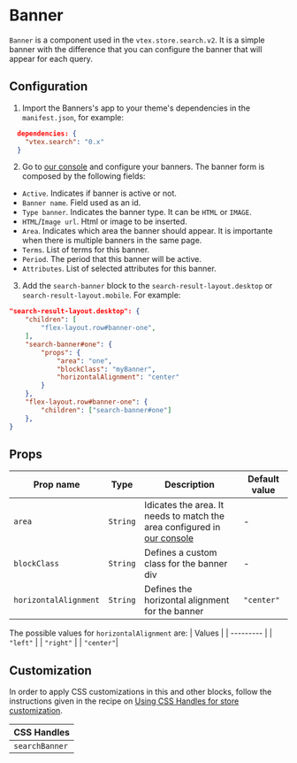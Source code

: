 # Banner

`Banner` is a component used in the `vtex.store.search.v2`. It is a simple banner with the difference that you can configure the banner that will appear for each query.

## Configuration

1. Import the Banners's app to your theme's dependencies in the `manifest.json`, for example:

```json
  dependencies: {
    "vtex.search": "0.x"
  }
```

2. Go to [our console](https://console.biggy.com.br/bsearch/banners) and configure your banners. The banner form is composed by the following fields:

- `Active`. Indicates if banner is active or not.
- `Banner name`. Field used as an id.
- `Type banner`. Indicates the banner type. It can be `HTML` or `IMAGE`.
- `HTML`/`Image url`. Html or image to be inserted.
- `Area`. Indicates which area the banner should appear. It is importante when there is multiple banners in the same page.
- `Terms`. List of terms for this banner.
- `Period`. The period that this banner will be active.
- `Attributes`. List of selected attributes for this banner.

3. Add the `search-banner` block to the `search-result-layout.desktop` or `search-result-layout.mobile`. For example:

```json
"search-result-layout.desktop": {
    "children": [
        "flex-layout.row#banner-one",
    ],
    "search-banner#one": {
        "props": {
            "area": "one",
            "blockClass": "myBanner",
            "horizontalAlignment": "center"
        }
    },
    "flex-layout.row#banner-one": {
        "children": ["search-banner#one"]
    },
}
```

## Props

| Prop name             | Type     | Description                                                                                                             | Default value |
| --------------------- | -------- | ----------------------------------------------------------------------------------------------------------------------- | ------------- |
| `area`                | `String` | Idicates the area. It needs to match the area configured in [our console](https://console.biggy.com.br/bsearch/banners) | -             |
| `blockClass`          | `String` | Defines a custom class for the banner div                                                                               | -             |
| `horizontalAlignment` | `String` | Defines the horizontal alignment for the banner                                                                         | `"center"`    |

The possible values for `horizontalAlignment` are:
| Values |
| --------- |
| `"left"` |
| `"right"` |
| `"center"`|

## Customization

In order to apply CSS customizations in this and other blocks, follow the instructions given in the recipe on [Using CSS Handles for store customization](https://vtex.io/docs/recipes/style/using-css-handles-for-store-customization).

| CSS Handles    |
| -------------- |
| `searchBanner` |
